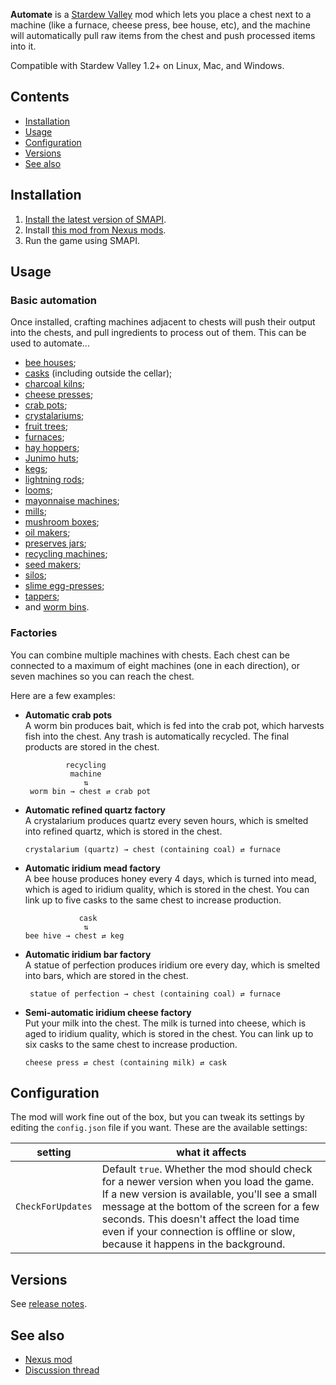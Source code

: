 ﻿**Automate** is a [Stardew Valley](http://stardewvalley.net/) mod which lets you place a chest
next to a machine (like a furnace, cheese press, bee house, etc), and the machine will
automatically pull raw items from the chest and push processed items into it.

Compatible with Stardew Valley 1.2+ on Linux, Mac, and Windows.

## Contents
* [Installation](#installation)
* [Usage](#usage)
* [Configuration](#configuration)
* [Versions](#versions)
* [See also](#see-also)

## Installation
1. [Install the latest version of SMAPI](http://canimod.com/guides/using-mods#installing-smapi).
3. Install [this mod from Nexus mods](http://www.nexusmods.com/stardewvalley/mods/1063).
4. Run the game using SMAPI.

## Usage
### Basic automation
Once installed, crafting machines adjacent to chests will push their output into the chests, and
pull ingredients to process out of them. This can be used to automate...
* [bee houses](http://stardewvalleywiki.com/Bee_House);
* [casks](http://stardewvalleywiki.com/Cask) (including outside the cellar);
* [charcoal kilns](http://stardewvalleywiki.com/Charcoal_Kiln);
* [cheese presses](http://stardewvalleywiki.com/Cheese_Press);
* [crab pots](http://stardewvalleywiki.com/Crab_Pot);
* [crystalariums](http://stardewvalleywiki.com/Crystalarium);
* [fruit trees](http://stardewvalleywiki.com/Fruit_Trees);
* [furnaces](http://stardewvalleywiki.com/Furnace);
* [hay hoppers](http://stardewvalleywiki.com/Hay_Hopper);
* [Junimo huts](http://stardewvalleywiki.com/Junimo_Hut);
* [kegs](http://stardewvalleywiki.com/Keg);
* [lightning rods](http://stardewvalleywiki.com/Lightning_Rod);
* [looms](http://stardewvalleywiki.com/Loom);
* [mayonnaise machines](http://stardewvalleywiki.com/Mayonnaise_Machine);
* [mills](http://stardewvalleywiki.com/Mill);
* [mushroom boxes](http://stardewvalleywiki.com/The_Cave#Mushrooms);
* [oil makers](http://stardewvalleywiki.com/Oil_Maker);
* [preserves jars](http://stardewvalleywiki.com/Preserves_Jar);
* [recycling machines](http://stardewvalleywiki.com/Recycling_Machine);
* [seed makers](http://stardewvalleywiki.com/Seed_Maker);
* [silos](http://stardewvalleywiki.com/Silo);
* [slime egg-presses](http://stardewvalleywiki.com/Slime_Egg);
* [tappers](http://stardewvalleywiki.com/Tapper);
* and [worm bins](http://stardewvalleywiki.com/Worm_Bin).

### Factories
You can combine multiple machines with chests. Each chest can be connected to a maximum of eight
machines (one in each direction), or seven machines so you can reach the chest.

Here are a few examples:

* **Automatic crab pots**  
  A worm bin produces bait, which is fed into the crab pot, which harvests fish into the chest. Any
  trash is automatically recycled. The final products are stored in the chest.
  ```
           recycling
            machine
               ⇅
   worm bin → chest ⇄ crab pot
  ```

* **Automatic refined quartz factory**  
  A crystalarium produces quartz every seven hours, which is smelted into refined quartz, which is
  stored in the chest.
  ```
  crystalarium (quartz) → chest (containing coal) ⇄ furnace
  ```

* **Automatic iridium mead factory**  
  A bee house produces honey every 4 days, which is turned into mead, which is aged to iridium
  quality, which is stored in the chest. You can link up to five casks to the same chest to
  increase production.
  ```
              cask
               ⇅
  bee hive → chest ⇄ keg
  ```

* **Automatic iridium bar factory**  
  A statue of perfection produces iridium ore every day, which is smelted into bars, which are
  stored in the chest.
  ```
   statue of perfection → chest (containing coal) ⇄ furnace
  ```

* **Semi-automatic iridium cheese factory**  
  Put your milk into the chest. The milk is turned into cheese, which is aged to iridium quality,
  which is stored in the chest. You can link up to six casks to the same chest to increase
  production.
  ```
  cheese press ⇄ chest (containing milk) ⇄ cask
  ```

## Configuration
The mod will work fine out of the box, but you can tweak its settings by editing the `config.json`
file if you want. These are the available settings:

| setting           | what it affects
| ----------------- | -------------------
| `CheckForUpdates` | Default `true`. Whether the mod should check for a newer version when you load the game. If a new version is available, you'll see a small message at the bottom of the screen for a few seconds. This doesn't affect the load time even if your connection is offline or slow, because it happens in the background.

## Versions
See [release notes](release-notes.md).

## See also
* [Nexus mod](http://www.nexusmods.com/stardewvalley/mods/1063)
* [Discussion thread](http://community.playstarbound.com/threads/automate.131913)
